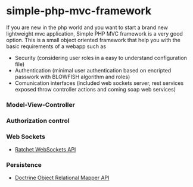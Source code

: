 simple-php-mvc-framework
========================

If you are new in the php world and you want to start a brand new lightweight mvc application, Simple PHP MVC framework is a very good option.
This is a small object oriented framework that help you with the basic requirements of a webapp such as
- Security (considering user roles in a easy to understand configuration file) 
- Authentication (minimal user authentication based on encripted passwork with BLOWFISH algorithm and roles)
- Comunication interfaces (included web sockets server, rest services exposed throw controller actions and coming soap web services)

### Model-View-Controller

### Authorization control

### Web Sockets
- [Ratchet WebSockets API](http://socketo.me/)
### Persistence
- [Doctrine Object Relational Mapper API](http://www.doctrine-project.org/)

